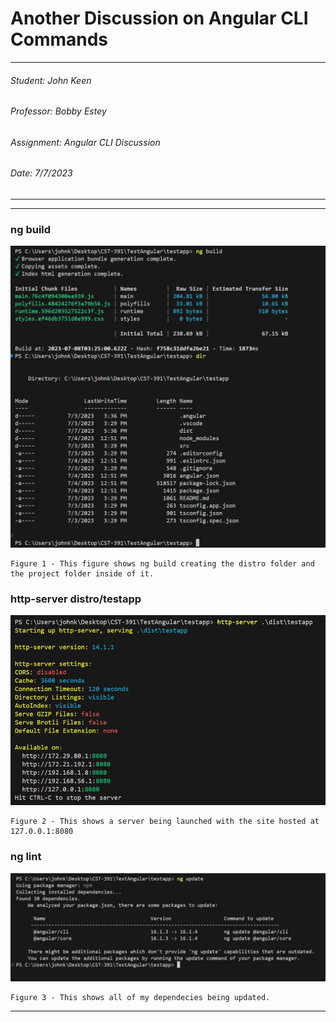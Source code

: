 # Another Discussion on Angular CLI Commands

---
###### Student: John Keen
###### Professor: Bobby Estey
###### Assignment: Angular CLI Discussion
###### Date: 7/7/2023

---

---
### ng build
![ngbuild](./Diagrams/Discussion-NgBuild.jpg)

    Figure 1 - This figure shows ng build creating the distro folder and the project folder inside of it.

### http-server distro/testapp
![http-server](./Diagrams/Discussion-http-server.jpg)

    Figure 2 - This shows a server being launched with the site hosted at 127.0.0.1:8080

### ng lint

![ngupdate](./Diagrams/Discussion-NgUpdate.jpg)

    Figure 3 - This shows all of my dependecies being updated.

---